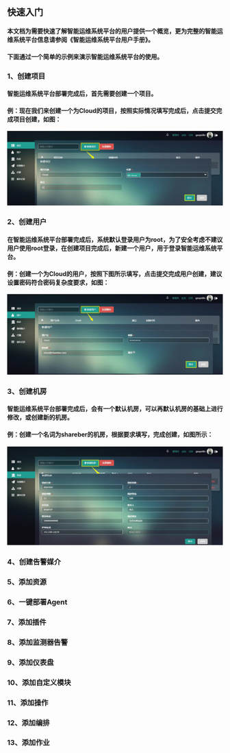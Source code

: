 ## 快速入门

#### 本文档为需要快速了解智能运维系统平台的用户提供一个概览，更为完整的智能运维系统平台信息请参阅《智能运维系统平台用户手册》。

#### 下面通过一个简单的示例来演示智能运维系统平台的使用。

### 1、创建项目

#### 智能运维系统平台部署完成后，首先需要创建一个项目。

#### 例：现在我们来创建一个为Cloud的项目，按照实际情况填写完成后，点击提交完成项目创建，如图：

![](/assets/入门创建项目.jpg)

### 2、创建用户

#### 在智能运维系统平台部署完成后，系统默认登录用户为root，为了安全考虑不建议用户使用root登录，在创建项目完成后，新建一个用户，用于登录智能运维系统平台。

#### 例：创建一个为Cloud的用户，按照下图所示填写，点击提交完成用户创建，建议设置密码符合密码复杂度要求，如图：

![](/assets/入门创建用户11.jpg)

### 3、创建机房

#### 智能运维系统平台部署完成后，会有一个默认机房，可以再默认机房的基础上进行修改，或创建新的机房。

#### 例：创建一个名词为shareber的机房，根据要求填写，完成创建，如图所示：

![](/assets/入门新建机房.jpg)

### 4、创建告警媒介

### 

### 5、添加资源

### 

### 6、一键部署Agent

### 

### 7、添加插件

### 

### 8、添加监测器告警

### 

### 9、添加仪表盘

### 

### 10、添加自定义模块

### 

### 11、添加操作

### 

### 12、添加编排

### 

### 13、添加作业

#### 



